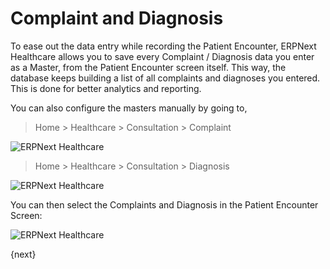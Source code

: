 <!-- add-breadcrumbs -->

# Complaint and Diagnosis

To ease out the data entry while recording the Patient Encounter, ERPNext Healthcare allows you to save every Complaint / Diagnosis data you enter as a Master, from the Patient Encounter screen itself. This way, the database keeps building a list of all complaints and diagnoses you entered. This is done for better analytics and reporting.

You can also configure the masters manually by going to,

> Home > Healthcare > Consultation > Complaint

<img class="screenshot" alt="ERPNext Healthcare" src="{{docs_base_url}}/v12/assets/img/healthcare/complaint.png">

> Home > Healthcare > Consultation > Diagnosis

<img class="screenshot" alt="ERPNext Healthcare" src="{{docs_base_url}}/v12/assets/img/healthcare/diagnosis.png">

You can then select the Complaints and Diagnosis in the Patient Encounter Screen:

<img class="screenshot" alt="ERPNext Healthcare" src="{{docs_base_url}}/v12/assets/img/healthcare/patient_encounter_1.png">

{next}
